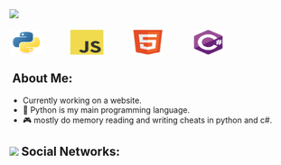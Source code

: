 <a href="https://github.com/JeanExtreme002">
  <img height="200em" src="https://github-readme-stats.vercel.app/api/top-langs/?username=vin-2-real&theme=react&layout=compact&langs_count=8"/>
</a>
<!--
<a href="https://github.com/JeanExtreme002"><img width="700em" src="https://github-readme-activity-graph.cyclic.app/graph?username=JeanExtreme002&bg_color=20232a&color=58a6ff&line=114a88&point=58a6ff&hide_border=true"/></a>
-->

<div style="display: inline_block"><br>
  <img align="center" alt="Python" height="45" width="60" src="https://raw.githubusercontent.com/devicons/devicon/master/icons/python/python-original.svg">
  &nbsp;&nbsp;&nbsp;&nbsp;&nbsp;&nbsp;&nbsp;&nbsp;&nbsp;&nbsp;
  <img align="center" alt="Javascript" height="45" width="60" src="https://raw.githubusercontent.com/devicons/devicon/master/icons/javascript/javascript-original.svg">
  &nbsp;&nbsp;&nbsp;&nbsp;&nbsp;&nbsp;&nbsp;&nbsp;&nbsp;&nbsp;
  <img align="center" alt="HTML" height="45" width="60" src="https://raw.githubusercontent.com/devicons/devicon/master/icons/html5/html5-original.svg">
  &nbsp;&nbsp;&nbsp;&nbsp;&nbsp;&nbsp;&nbsp;&nbsp;&nbsp;&nbsp;
  <img align="center" alt="C#" height="45" width="60" src="https://raw.githubusercontent.com/devicons/devicon/refs/heads/master/icons/csharp/csharp-original.svg">
  &nbsp;&nbsp;&nbsp;&nbsp;&nbsp;&nbsp;&nbsp;&nbsp;&nbsp;&nbsp;
</div>

## <img width="30" src=""> About Me:
-  Currently working on a website.
- :snake: Python is my main programming language.
- :video_game: mostly do memory reading and writing cheats in python and c#.


## <img width="30" src="https://media.giphy.com/media/LnQjpWaON8nhr21vNW/giphy.gif"> Social Networks:
<div>
  <a href="https://discord.gg/invite/" target="_blank"></a>
</div>
